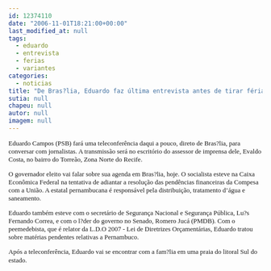 ```yaml
---
id: 12374110
date: "2006-11-01T18:21:00+00:00"
last_modified_at: null
tags:
  - eduardo
  - entrevista
  - ferias
  - variantes
categories:
  - noticias
title: "De Bras?lia, Eduardo faz última entrevista antes de tirar férias"
sutia: null
chapeu: null
autor: null
imagem: null
---
```

<p><FONT size=2></p>
<p><P><FONT face=Verdana>Eduardo Campos (PSB) fará uma teleconferência daqui a pouco, direto de Bras?lia, para conversar com jornalistas. A transmissão será no escritório do assessor de imprensa dele, Evaldo Costa, no bairro do Torreão, Zona Norte do Recife.</FONT></P></p>
<p><P><FONT face=Verdana>O governador eleito vai falar sobre sua agenda em Bras?lia, hoje. O socialista esteve na Caixa Econômica Federal na tentativa de adiantar a resolução das pendências financeiras da Compesa com a União. A estatal pernambucana é responsável pela distribuição, tratamento d’água e saneamento. </FONT></P></p>
<p><P><FONT face=Verdana>Eduardo também esteve com o secretário de Segurança Nacional e Segurança Pública, Lu?s Fernando Correa, e com o l?der do governo no Senado, Romero Jucá (PMDB). Com o peemedebista, que é relator da L.D.O 2007 - Lei de Diretrizes Orçamentárias, Eduardo tratou sobre matérias pendentes relativas a Pernambuco.</FONT> </P></p>
<p><P><FONT face=Verdana>Após a teleconferência, Eduardo vai se encontrar com a fam?lia em uma praia do litoral Sul do estado. </FONT>&nbsp;&nbsp;</P></FONT> </p>
